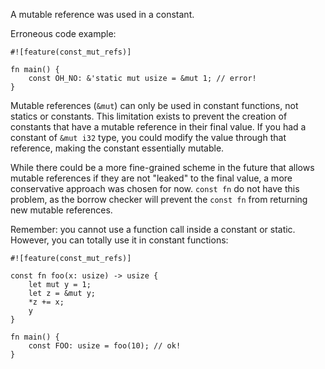 A mutable reference was used in a constant.

Erroneous code example:

```compile_fail,E0764
#![feature(const_mut_refs)]

fn main() {
    const OH_NO: &'static mut usize = &mut 1; // error!
}
```

Mutable references (`&mut`) can only be used in constant functions, not statics
or constants. This limitation exists to prevent the creation of constants that
have a mutable reference in their final value. If you had a constant of
`&mut i32` type, you could modify the value through that reference, making the
constant essentially mutable.

While there could be a more fine-grained scheme in the future that allows
mutable references if they are not "leaked" to the final value, a more
conservative approach was chosen for now. `const fn` do not have this problem,
as the borrow checker will prevent the `const fn` from returning new mutable
references.

Remember: you cannot use a function call inside a constant or static. However,
you can totally use it in constant functions:

```
#![feature(const_mut_refs)]

const fn foo(x: usize) -> usize {
    let mut y = 1;
    let z = &mut y;
    *z += x;
    y
}

fn main() {
    const FOO: usize = foo(10); // ok!
}
```
